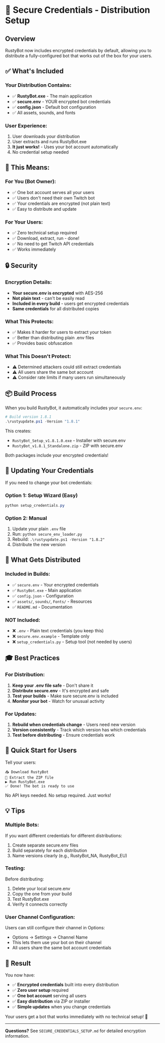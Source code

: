 # 🔐 Secure Credentials - Distribution Setup

## Overview

RustyBot now includes encrypted credentials by default, allowing you to distribute a fully-configured bot that works out of the box for your users.

## ✅ What's Included

### Your Distribution Contains:
- ✅ **RustyBot.exe** - The main application
- ✅ **secure.env** - YOUR encrypted bot credentials
- ✅ **config.json** - Default bot configuration
- ✅ All assets, sounds, and fonts

### User Experience:
1. User downloads your distribution
2. User extracts and runs RustyBot.exe
3. **It just works!** - Uses your bot account automatically
4. No credential setup needed

## 🎯 This Means:

### For You (Bot Owner):
- ✅ One bot account serves all your users
- ✅ Users don't need their own Twitch bot
- ✅ Your credentials are encrypted (not plain text)
- ✅ Easy to distribute and update

### For Your Users:
- ✅ Zero technical setup required
- ✅ Download, extract, run - done!
- ✅ No need to get Twitch API credentials
- ✅ Works immediately

## 🔒 Security

### Encryption Details:
- **Your secure.env is encrypted** with AES-256
- **Not plain text** - can't be easily read
- **Included in every build** - users get encrypted credentials
- **Same credentials** for all distributed copies

### What This Protects:
- ✅ Makes it harder for users to extract your token
- ✅ Better than distributing plain .env files
- ✅ Provides basic obfuscation

### What This Doesn't Protect:
- ⚠️ Determined attackers could still extract credentials
- ⚠️ All users share the same bot account
- ⚠️ Consider rate limits if many users run simultaneously

## 📦 Build Process

When you build RustyBot, it automatically includes your `secure.env`:

```powershell
# Build version 1.8.1
.\rustyupdate.ps1 -Version "1.8.1"
```

This creates:
- `RustyBot_Setup_v1.8.1.0.exe` - Installer with secure.env
- `RustyBot_v1.8.1_Standalone.zip` - ZIP with secure.env

Both packages include your encrypted credentials!

## 🔄 Updating Your Credentials

If you need to change your bot credentials:

### Option 1: Setup Wizard (Easy)
```powershell
python setup_credentials.py
```

### Option 2: Manual
1. Update your plain `.env` file
2. Run: `python secure_env_loader.py`
3. Rebuild: `.\rustyupdate.ps1 -Version "1.8.2"`
4. Distribute the new version

## 📁 What Gets Distributed

### Included in Builds:
- ✅ `secure.env` - Your encrypted credentials
- ✅ `RustyBot.exe` - Main application
- ✅ `config.json` - Configuration
- ✅ `assets/`, `sounds/`, `Fonts/` - Resources
- ✅ `README.md` - Documentation

### NOT Included:
- ❌ `.env` - Plain text credentials (you keep this)
- ❌ `secure.env.example` - Template only
- ❌ `setup_credentials.py` - Setup tool (not needed by users)

## 🎓 Best Practices

### For Distribution:
1. **Keep your .env file safe** - Don't share it
2. **Distribute secure.env** - It's encrypted and safe
3. **Test your builds** - Make sure secure.env is included
4. **Monitor your bot** - Watch for unusual activity

### For Updates:
1. **Rebuild when credentials change** - Users need new version
2. **Version consistently** - Track which version has which credentials
3. **Test before distributing** - Ensure credentials work

## 🚀 Quick Start for Users

Tell your users:

```
📥 Download RustyBot
📂 Extract the ZIP file
▶️ Run RustyBot.exe
✅ Done! The bot is ready to use
```

No API keys needed. No setup required. Just works!

## 💡 Tips

### Multiple Bots:
If you want different credentials for different distributions:
1. Create separate secure.env files
2. Build separately for each distribution
3. Name versions clearly (e.g., RustyBot_NA, RustyBot_EU)

### Testing:
Before distributing:
1. Delete your local secure.env
2. Copy the one from your build
3. Test RustyBot.exe
4. Verify it connects correctly

### User Channel Configuration:
Users can still configure their channel in Options:
- Options → Settings → Channel Name
- This lets them use your bot on their channel
- All users share the same bot account credentials

## 🎉 Result

You now have:
- ✅ **Encrypted credentials** built into every distribution
- ✅ **Zero user setup** required
- ✅ **One bot account** serving all users
- ✅ **Easy distribution** via ZIP or installer
- ✅ **Simple updates** when you change credentials

Your users get a bot that works immediately with no technical setup! 🎊

---

**Questions?** See `SECURE_CREDENTIALS_SETUP.md` for detailed encryption information.
